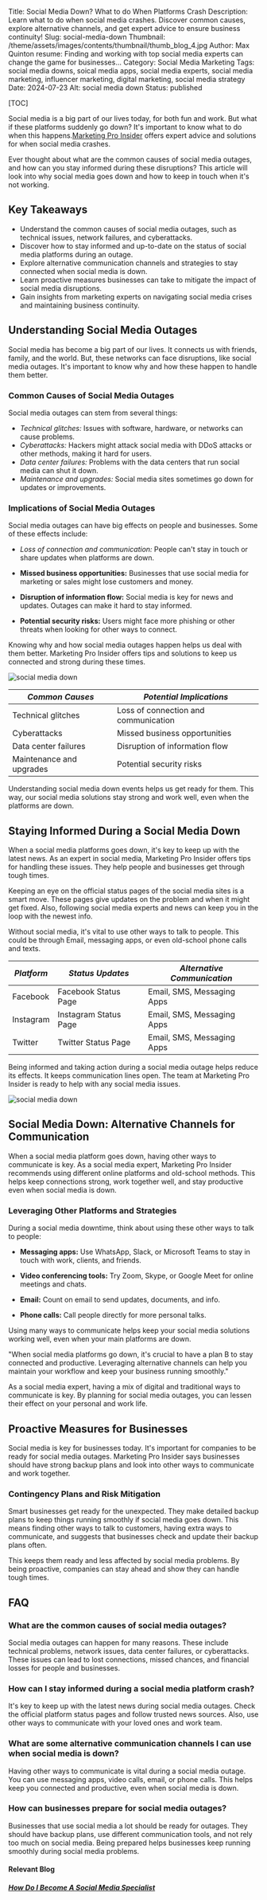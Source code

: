 Title: Social Media Down? What to do When Platforms Crash
Description: Learn what to do when social media crashes. Discover common causes, explore alternative channels, and get expert advice to ensure business continuity!
Slug: social-media-down
Thumbnail: /theme/assets/images/contents/thumbnail/thumb_blog_4.jpg
Author: Max Quinton
resume: Finding and working with top social media experts can change the game for businesses...
Category: Social Media Marketing
Tags: social media downs, soical media apps, social media experts, social media marketing, influencer marketing, digital marketing, social media strategy
Date: 2024-07-23
Alt: social media down
Status: published

[TOC]

Social media is a big part of our lives today, for both fun and work. But what if these platforms suddenly go down? It's important to know what to do when this happens.[Marketing Pro Insider](https://marketingproinsider.com/) offers expert advice and solutions for when social media crashes.

Ever thought about what are the common causes of social media outages, and how can you stay informed during these disruptions? This article will look into why social media goes down and how to keep in touch when it's not working.

## Key Takeaways
- Understand the common causes of social media outages, such as technical issues, network failures, and cyberattacks.
- Discover how to stay informed and up-to-date on the status of social media platforms during an outage.
- Explore alternative communication channels and strategies to stay connected when social media is down.
- Learn proactive measures businesses can take to mitigate the impact of social media disruptions.
- Gain insights from marketing experts on navigating social media crises and maintaining business continuity.

## Understanding Social Media Outages
Social media has become a big part of our lives. It connects us with friends, family, and the world. But, these networks can face disruptions, like social media outages. It's important to know why and how these happen to handle them better.

### Common Causes of Social Media Outages
Social media outages can stem from several things:
- *Technical glitches:* Issues with software, hardware, or networks can cause problems.
- *Cyberattacks:* Hackers might attack social media with DDoS attacks or other methods, making it hard for users.
- *Data center failures:* Problems with the data centers that run social media can shut it down.
- *Maintenance and upgrades:* Social media sites sometimes go down for updates or improvements.

### Implications of Social Media Outages
Social media outages can have big effects on people and businesses. Some of these effects include:
- *Loss of connection and communication:* People can't stay in touch or share updates when platforms are down.

- **Missed business opportunities:** Businesses that use social media for marketing or sales might lose customers and money.

- **Disruption of information flow:** Social media is key for news and updates. Outages can make it hard to stay informed.

- **Potential security risks:** Users might face more phishing or other threats when looking for other ways to connect.

Knowing why and how social media outages happen helps us deal with them better. Marketing Pro Insider offers tips and solutions to keep us connected and strong during these times.

![social media down](/theme/assets/images/contents/post/blog_4_pic_1.jpg)

| *Common Causes*       | *Potential Implications*         |
|-------------------------|------------------------------------|
| Technical glitches      | Loss of connection and communication|
| Cyberattacks            | Missed business opportunities      |
| Data center failures    | Disruption of information flow     |
| Maintenance and upgrades| Potential security risks           |

Understanding social media down events helps us get ready for them. This way, our social media solutions stay strong and work well, even when the platforms are down.

## Staying Informed During a Social Media Down
When a social media platforms goes down, it's key to keep up with the latest news. As an expert in social media, Marketing Pro Insider offers tips for handling these issues. They help people and businesses get through tough times.

Keeping an eye on the official status pages of the social media sites is a smart move. These pages give updates on the problem and when it might get fixed. Also, following social media experts and news can keep you in the loop with the newest info.

Without social media, it's vital to use other ways to talk to people. This could be through Email, messaging apps, or even old-school phone calls and texts.

| *Platform* | *Status Updates*      | *Alternative Communication*     |
|--------------|-------------------------|-----------------------------------|
| Facebook     | Facebook Status Page    | Email, SMS, Messaging Apps        |
| Instagram    | Instagram Status Page   | Email, SMS, Messaging Apps        |
| Twitter      | Twitter Status Page     | Email, SMS, Messaging Apps        |

Being informed and taking action during a social media outage helps reduce its effects. It keeps communication lines open. The team at Marketing Pro Insider is ready to help with any social media issues.

![social media down](/theme/assets/images/contents/post/blog_4_pic_2.jpg)

## Social Media Down: Alternative Channels for Communication
When a social media platform goes down, having other ways to communicate is key. As a social media expert, Marketing Pro Insider recommends using different online platforms and old-school methods. This helps keep connections strong, work together well, and stay productive even when social media is down.

### Leveraging Other Platforms and Strategies
During a social media downtime, think about using these other ways to talk to people:

- **Messaging apps:** Use WhatsApp, Slack, or Microsoft Teams to stay in touch with work, clients, and friends.

- **Video conferencing tools:** Try Zoom, Skype, or Google Meet for online meetings and chats.

- **Email:** Count on email to send updates, documents, and info.

- **Phone calls:** Call people directly for more personal talks.

Using many ways to communicate helps keep your social media solutions working well, even when your main platforms are down.

"When social media platforms go down, it's crucial to have a plan B to stay connected and productive. Leveraging alternative channels can help you maintain your workflow and keep your business running smoothly."

As a social media expert, having a mix of digital and traditional ways to communicate is key. By planning for social media outages, you can lessen their effect on your personal and work life.

## Proactive Measures for Businesses
Social media is key for businesses today. It's important for companies to be ready for social media outages. Marketing Pro Insider says businesses should have strong backup plans and look into other ways to communicate and work together.

### Contingency Plans and Risk Mitigation
Smart businesses get ready for the unexpected. They make detailed backup plans to keep things running smoothly if social media goes down. This means finding other ways to talk to customers, having extra ways to communicate, and suggests that businesses check and update their backup plans often. 

This keeps them ready and less affected by social media problems. By being proactive, companies can stay ahead and show they can handle tough times.

## FAQ
### What are the common causes of social media outages?

Social media outages can happen for many reasons. These include technical problems, network issues, data center failures, or cyberattacks. These issues can lead to lost connections, missed chances, and financial losses for people and businesses.

### How can I stay informed during a social media platform crash?

It's key to keep up with the latest news during social media outages. Check the official platform status pages and follow trusted news sources. Also, use other ways to communicate with your loved ones and work team.

### What are some alternative communication channels I can use when social media is down?

Having other ways to communicate is vital during a social media outage. You can use messaging apps, video calls, email, or phone calls. This helps keep you connected and productive, even when social media is down.

### How can businesses prepare for social media outages?

Businesses that use social media a lot should be ready for outages. They should have backup plans, use different communication tools, and not rely too much on social media. Being prepared helps businesses keep running smoothly during social media problems.

#### Relevant Blog
##### [How Do I Become A Social Media Specialist](https://marketingproinsider.com/social-media-down)